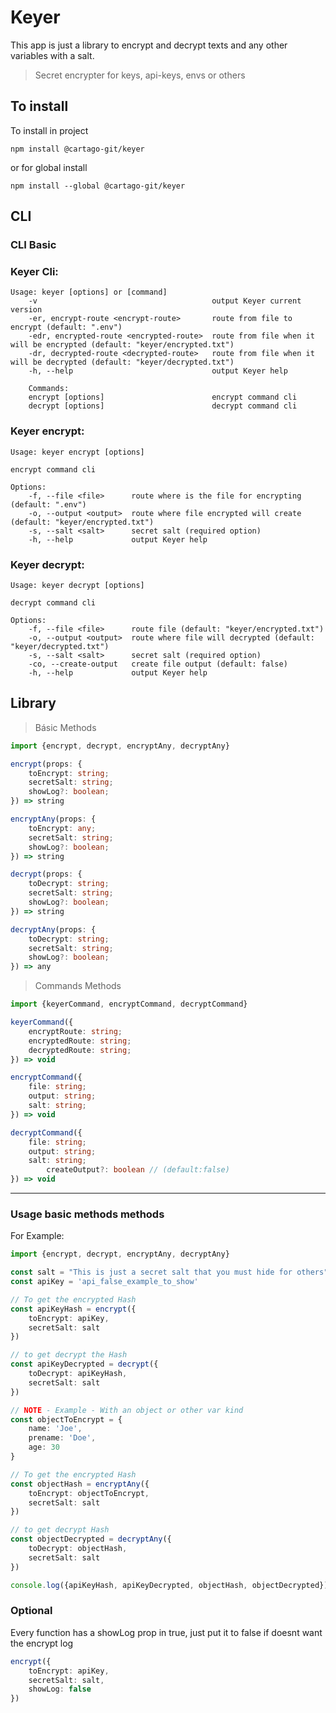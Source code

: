 # Keyer

This app is just a library to encrypt and decrypt texts and any other variables with a salt.

> Secret encrypter for keys, api-keys, envs or others

## To install

To install in project

`npm install @cartago-git/keyer`

or for global install

`npm install --global @cartago-git/keyer`

## CLI

### CLI Basic

### Keyer Cli:

```Console
Usage: keyer [options] or [command]
    -v                                       output Keyer current version
    -er, encrypt-route <encrypt-route>       route from file to encrypt (default: ".env")
    -edr, encrypted-route <encrypted-route>  route from file when it will be encrypted (default: "keyer/encrypted.txt")
    -dr, decrypted-route <decrypted-route>   route from file when it will be decrypted (default: "keyer/decrypted.txt")
    -h, --help                               output Keyer help

    Commands:
    encrypt [options]                        encrypt command cli
    decrypt [options]                        decrypt command cli
```

### Keyer encrypt:

```Console
Usage: keyer encrypt [options]

encrypt command cli

Options:
    -f, --file <file>      route where is the file for encrypting (default: ".env")
    -o, --output <output>  route where file encrypted will create (default: "keyer/encrypted.txt")
    -s, --salt <salt>      secret salt (required option)
    -h, --help             output Keyer help
```

### Keyer decrypt:

```Console
Usage: keyer decrypt [options]

decrypt command cli

Options:
    -f, --file <file>      route file (default: "keyer/encrypted.txt")
    -o, --output <output>  route where file will decrypted (default: "keyer/decrypted.txt")
    -s, --salt <salt>      secret salt (required option)
    -co, --create-output   create file output (default: false)
    -h, --help             output Keyer help
```

## Library

> Básic Methods

````Typescript
import {encrypt, decrypt, encryptAny, decryptAny}
````

````Typescript
encrypt(props: {
	toEncrypt: string;
	secretSalt: string;
	showLog?: boolean;
}) => string
````

````Typescript
encryptAny(props: {
	toEncrypt: any;
	secretSalt: string;
	showLog?: boolean;
}) => string
````

````Typescript
decrypt(props: {
	toDecrypt: string;
	secretSalt: string;
	showLog?: boolean;
}) => string
````

````Typescript
decryptAny(props: {
	toDecrypt: string;
	secretSalt: string;
	showLog?: boolean;
}) => any
````

> Commands Methods

```Typescript
import {keyerCommand, encryptCommand, decryptCommand}
```

```Typescript
keyerCommand({
	encryptRoute: string;
	encryptedRoute: string;
	decryptedRoute: string;
}) => void
```

```Typescript
encryptCommand({
	file: string;
	output: string;
	salt: string;
}) => void
```

```Typescript
decryptCommand({
	file: string;
	output: string;
	salt: string;
    	createOutput?: boolean // (default:false)
}) => void
```

---

### Usage basic methods methods

For Example:

```Typescript
import {encrypt, decrypt, encryptAny, decryptAny}

const salt = "This is just a secret salt that you must hide for others";
const apiKey = 'api_false_example_to_show'

// To get the encrypted Hash
const apiKeyHash = encrypt({
    toEncrypt: apiKey,
    secretSalt: salt
})

// to get decrypt the Hash
const apiKeyDecrypted = decrypt({
    toDecrypt: apiKeyHash,
    secretSalt: salt
})

// NOTE - Example - With an object or other var kind
const objectToEncrypt = {
    name: 'Joe',
    prename: 'Doe',
    age: 30
}

// To get the encrypted Hash
const objectHash = encryptAny({
    toEncrypt: objectToEncrypt,
    secretSalt: salt
})

// to get decrypt Hash
const objectDecrypted = decryptAny({
    toDecrypt: objectHash,
    secretSalt: salt
})

console.log({apiKeyHash, apiKeyDecrypted, objectHash, objectDecrypted})
```

### Optional

Every function has a showLog prop in true, just put it to false if doesnt want the encrypt log

```Typescript
encrypt({
    toEncrypt: apiKey,
    secretSalt: salt,
    showLog: false
})
```

